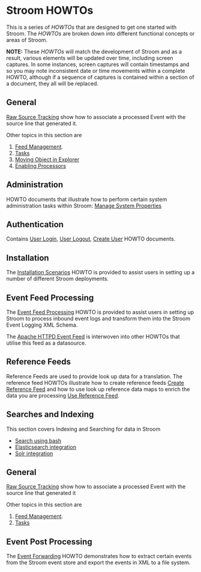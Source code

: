 # Stroom HOWTOs
This is a series of *HOWTOs* that are designed to get one started with Stroom. The *HOWTOs* are broken down into different functional concepts or areas of Stroom.

**NOTE:** These *HOWTOs* will match the development of Stroom and as a result, various elements will be updated over time, including screen captures.
In some instances, screen captures will contain timestamps and so you may note inconsistent date or time movements within a complete HOWTO,
although if a sequence of captures is contained within a section of a document, they all will be replaced.

## General
[Raw Source Tracking](General/RawSourceTracking.md "Raw Source Tracking") show how to associate a processed Event with the source line that generated it.

Other topics in this section are
1. [Feed Management](General/TasksHowTo.md "Feed Management").
1. [Tasks](General/TasksHowTo.md "Tasks")
1. [Moving Object in Explorer](General/ExplorerManagementHowTo.md "Moving Object in Explorer")
1. [Enabling Processors](General/EnablingProcessorsHowTo.md "Enabling Processors")

## Administration
HOWTO documents that illustrate how to perform certain system administration tasks within Stroom: [Manage System Properties](Administration/SystemProperties.md "Manage System Properties")

## Authentication

Contains [User Login](Authentication/UserLoginHowTo.md "User Login"), [User Logout](Authentication/UserLogoutHowTo.md "User Logout"), [Create User](Authentication/CreateUserHowTo.md "Create User") HOWTO documents.

## Installation
The [Installation Scenarios](Install/InstallHowTo.md "Stroom Installation Deployments") HOWTO is provided to assist users in setting up a number
of different Stroom deployments.

## Event Feed Processing
The [Event Feed Processing](EventFeeds/ProcessingHowTo.md "Event Feed Processing") HOWTO is provided to assist users in setting up Stroom to process inbound event logs and transform them into the Stroom Event Logging XML Schema.

The [Apache HTTPD Event Feed](EventFeeds/CreateApacheHTTPDEventFeed.md "Apache HTTPD Event Feed") is interwoven into other HOWTOs that utilise this feed as a datasource.

## Reference Feeds
Reference Feeds are used to provide look up data for a translation. The reference feed HOWTOs illustrate how to create reference feeds [Create Reference Feed](ReferenceFeeds/CreateSimpleReferenceFeed.md "Create Reference Feeds") and how to use look up reference data maps to enrich the data you are processing [Use Reference Feed](ReferenceFeeds/UseSimpleReferenceFeedHowTo.md "Use Reference Feeds").

## Searches and Indexing
This section covers Indexing and Searching for data in Stroom
 * [Search using bash](Search/SearchFromBash.md "Search using Bash")
 * [Elasticsearch integration](Search/Elasticsearch.md "Elasticsearch integration")
 * [Solr integration](Search/Solr.md "Solr integration")

## General
[Raw Source Tracking](General/RawSourceTracking.md "Raw Source Tracking") show how to associate a processed Event with the source line that generated it

Other topics in this section are
1. [Feed Management](General/TasksHowTo.md "Feed Management").
1. [Tasks](General/TasksHowTo.md "Tasks")

## Event Post Processing

The [Event Forwarding](EventPostProcessing/EventForwardingHowTo.md "Event Forwarding") HOWTO demonstrates how to extract certain events from the Stroom event store and export the events in XML to a file system.
